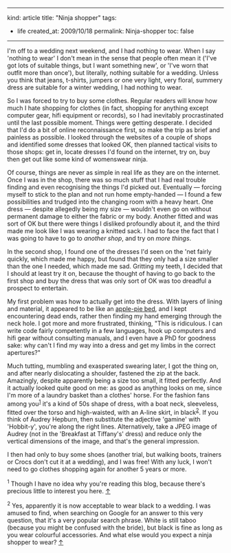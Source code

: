 -----
kind: article
title: "Ninja shopper"
tags:
- life
created_at: 2009/10/18
permalink: Ninja-shopper
toc: false
-----

<p>I'm off to a wedding next weekend, and I had nothing to wear. When I say 'nothing to wear' I don't mean in the sense that people often mean it ('I've got lots of suitable things, but I want something new', or 'I've worn that outfit more than once'), but literally, nothing suitable for a wedding. Unless you think that jeans, t-shirts, jumpers or one very light, very floral, summery dress are suitable for a winter wedding, I had nothing to wear.</p>

<p>So I was forced to try to buy some clothes. Regular readers will know how much I hate shopping for clothes (in fact, shopping for anything except computer gear, hifi equipment or records), so I had inevitably procrastinated until the last possible moment. Things were getting desperate. I decided that I'd do a bit of online reconnaissance first, so make the trip as brief and painless as possible. I looked through the websites of a couple of shops and identified some dresses that looked OK, then planned tactical visits to those shops: get in, locate dresses I'd found on the internet, try on, buy then get out like some kind of womenswear ninja.</p>

<p>Of course, things are never as simple in real life as they are on the internet. Once I was in the shop, there was so much stuff that I had real trouble finding and even recognising the things I'd picked out. Eventually &mdash; forcing myself to stick to the plan and not run home empty-handed &mdash; I found a few possibilities and trudged into the changing room with a heavy heart. One dress &mdash; despite allegedly being my size &mdash; wouldn't even go on without permanent damage to either the fabric or my body. Another fitted and was sort of OK but there were things I disliked profoundly about it, and the third made me look like I was wearing a knitted sack. I had to face the fact that I was going to have to go to <em>another shop</em>, and try on <em>more things</em>.</p>

<p>In the second shop, I found one of the dresses I'd seen on the 'net fairly quickly, which made me happy, but found that they only had a size smaller than the one I needed, which made me sad. Gritting my teeth, I decided that I should at least try it on, because the thought of having to go back to the first shop and buy the dress that was only sort of OK was too dreadful a prospect to entertain.</p>

<p>My first problem was how to actually get into the dress. With layers of lining and material, it appeared to be like an <a href="http://en.wiktionary.org/wiki/apple-pie_bed">apple-pie bed</a>, and I kept encountering dead ends, rather then finding my hand emerging through the neck hole. I got more and more frustrated, thinking, "This is ridiculous. I can write code fairly competently in a few languages, hook up computers and hifi gear without consulting manuals, and I even have a PhD for goodness sake: why can't I find my way into a dress and get my limbs in the correct apertures?"</p>

<p>Much tutting, mumbling and exasperated swearing later, I got the thing on, and after nearly dislocating a shoulder, fastened the zip at the back. Amazingly, despite apparently being a size too small, it fitted perfectly. And it actually looked quite good on me: as good as anything looks on me, since I'm more of a laundry basket than a clothes' horse. For the fashion fans among you<sup id="r1-181009"><a href="#f1-181009">1</a></sup> it's a kind of 50s shape of dress, with a boat neck, sleeveless, fitted over the torso and high-waisted, with an A-line skirt, in black<sup id="r2-181009"><a href="#f2-181009">2</a></sup>. If you think of Audrey Hepburn, then substitute the adjective 'gamine' with 'Hobbit-y', you're along the right lines. Alternatively, take a JPEG image of Audrey (not in the 'Breakfast at Tiffany's' dress) and reduce only the vertical dimensions of the image, and that's the general impression.</p>

<p>I then had only to buy some shoes (another trial, but walking boots, trainers or Crocs don't cut it at a wedding), and I was free! With any luck, I won't need to go clothes shopping again for another 5 years or more.</p>

<p><sup id="f1-181009">1</sup> Though I have no idea why you're reading this blog, because there's precious little to interest you here. <a href="#r1-181009">&uarr;</a></p>

<p><sup id="f2-181009">2</sup> Yes, apparently it is now acceptable to wear black to a wedding. I was amused to find, when searching on Google for an answer to this very question, that it's a very popular search phrase. White is still taboo (because you might be confused with the bride), but black is fine as long as you wear colourful accessories. And what else would you expect a ninja shopper to wear? <a href="#r2-181009">&uarr;</a></p>



